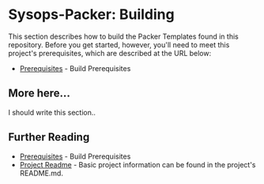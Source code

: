 Sysops-Packer: Building
=======================

This section describes how to build the Packer Templates found in this
repository.  Before you get started, however, you'll need to meet this
project's prerequisites, which are described at the URL below:

* [Prerequisites](./prerequisites.md) - Build Prerequisites

## More here...

I should write this section..

## Further Reading

* [Prerequisites](./prerequisites.md) - Build Prerequisites
* [Project Readme](../README.md) - Basic project information can be
found in the project's README.md.
